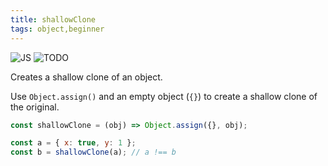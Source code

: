 ```yaml
---
title: shallowClone
tags: object,beginner
---
```


![JS](https://img.shields.io/badge/supports-javascript-yellow.svg?style=flat-square)
![TODO](https://img.shields.io/badge///TODO-blue.svg?style=flat-square)

Creates a shallow clone of an object.

Use `Object.assign()` and an empty object (`{}`) to create a shallow clone of the original.

```js
const shallowClone = (obj) => Object.assign({}, obj);
```

```js
const a = { x: true, y: 1 };
const b = shallowClone(a); // a !== b
```
